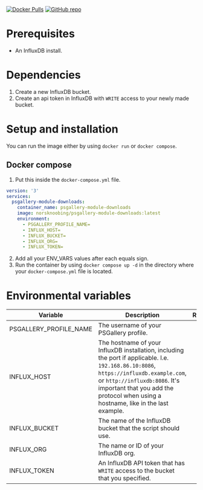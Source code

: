 [![Docker Pulls](https://img.shields.io/docker/pulls/norsknoobing/psgallery-module-downloads?style=flat-square&logo=docker)](https://hub.docker.com/r/norsknoobing/psgallery-module-downloads) [![GitHub repo](https://img.shields.io/badge/GitHub%20repo-gray?style=flat-square&logo=github)](https://github.com/NorskNoobing/psgallery-module-downloads)


# Prerequisites
* An InfluxDB install.

# Dependencies
1. Create a new InfluxDB bucket.
2. Create an api token in InfluxDB with `WRITE` access to your newly made bucket.

# Setup and installation
You can run the image either by using `docker run` or `docker compose`.
## Docker compose
1. Put this inside the `docker-compose.yml` file.
```yml
version: '3'
services:
  psgallery-module-downloads:
    container_name: psgallery-module-downloads
    image: norsknoobing/psgallery-module-downloads:latest
    environment:
      - PSGALLERY_PROFILE_NAME=
      - INFLUX_HOST=
      - INFLUX_BUCKET=
      - INFLUX_ORG=
      - INFLUX_TOKEN=
```
2. Add all your ENV_VARS values after each equals sign.
3. Run the container by using `docker compose up -d` in the directory where your `docker-compose.yml` file is located.
# Environmental variables
|Variable|Description|Required|
|---|---|:-:|
|PSGALLERY_PROFILE_NAME|The username of your PSGallery profile.|✔|
|INFLUX_HOST|The hostname of your InfluxDB installation, including the port if applicable. I.e. `192.168.86.10:8086`, `https://influxdb.example.com`, or `http://influxdb:8086`. It's important that you add the protocol when using a hostname, like in the last example.|✔|
|INFLUX_BUCKET|The name of the InfluxDB bucket that the script should use.|✔|
|INFLUX_ORG|The name or ID of your InfluxDB org.|✔|
|INFLUX_TOKEN|An InfluxDB API token that has `WRITE` access to the bucket that you specified.|✔|
